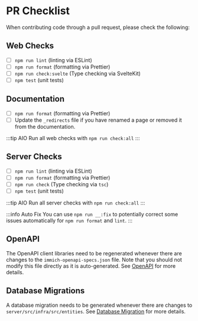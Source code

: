 # PR Checklist

When contributing code through a pull request, please check the following:

## Web Checks

- [ ] `npm run lint` (linting via ESLint)
- [ ] `npm run format` (formatting via Prettier)
- [ ] `npm run check:svelte` (Type checking via SvelteKit)
- [ ] `npm test` (unit tests)

## Documentation

- [ ] `npm run format` (formatting via Prettier)
- [ ] Update the `_redirects` file if you have renamed a page or removed it from the documentation.

:::tip AIO
Run all web checks with `npm run check:all`
:::

## Server Checks

- [ ] `npm run lint` (linting via ESLint)
- [ ] `npm run format` (formatting via Prettier)
- [ ] `npm run check` (Type checking via `tsc`)
- [ ] `npm test` (unit tests)

:::tip AIO
Run all server checks with `npm run check:all`
:::

:::info Auto Fix
You can use `npm run __:fix` to potentially correct some issues automatically for `npm run format` and `lint`.
:::

## OpenAPI

The OpenAPI client libraries need to be regenerated whenever there are changes to the `immich-openapi-specs.json` file. Note that you should not modify this file directly as it is auto-generated. See [OpenAPI](/docs/developer/open-api.md) for more details.

## Database Migrations

A database migration needs to be generated whenever there are changes to `server/src/infra/src/entities`. See [Database Migration](/docs/developer/database-migrations.md) for more details.
